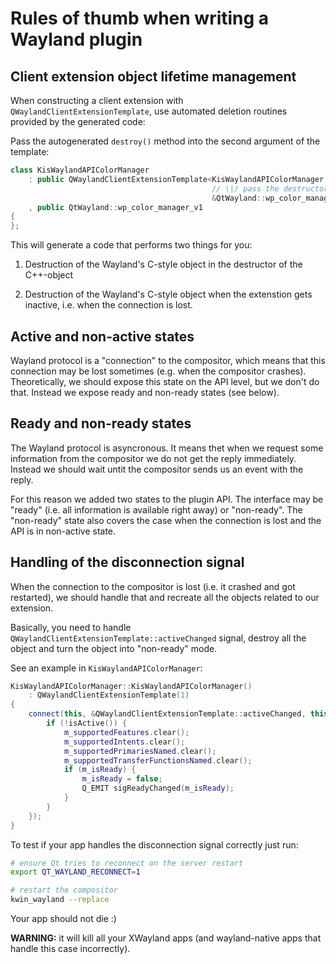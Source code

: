 # Rules of thumb when writing a Wayland plugin

## Client extension object lifetime management

When constructing a client extension with `QWaylandClientExtensionTemplate`,
use automated deletion routines provided by the generated code:

Pass the autogenerated `destroy()` method into the second argument of the
template:

```cpp
class KisWaylandAPIColorManager
    : public QWaylandClientExtensionTemplate<KisWaylandAPIColorManager,
                                             // \|/ pass the destructor here!
                                             &QtWayland::wp_color_manager_v1::destroy>
    , public QtWayland::wp_color_manager_v1
{
};
```

This will generate a code that performs two things for you:

1) Destruction of the Wayland's C-style object in the destructor of
   the C++-object

2) Destruction of the Wayland's C-style object when the extenstion
   gets inactive, i.e. when the connection is lost.

## Active and non-active states

Wayland protocol is a "connection" to the compositor, which means that this
connection may be lost sometimes (e.g. when the compositor crashes). Theoretically,
we should expose this state on the API level, but we don't do that. Instead we
expose ready and non-ready states (see below).

## Ready and non-ready states

The Wayland protocol is asyncronous. It means thet when we request some
information from the compositor we do not get the reply immediately. Instead
we should wait untit the compositor sends us an event with the reply.

For this reason we added two states to the plugin API. The interface may be
"ready" (i.e. all information is available right away) or "non-ready". The
"non-ready" state also covers the case when the connection is lost and
the API is in non-active state.

## Handling of the disconnection signal

When the connection to the compositor is lost (i.e. it crashed and got restarted),
we should handle that and recreate all the objects related to our extension.

Basically, you need to handle `QWaylandClientExtensionTemplate::activeChanged`
signal, destroy all the object and turn the object into "non-ready" mode.

See an example in `KisWaylandAPIColorManager`:

```cpp
KisWaylandAPIColorManager::KisWaylandAPIColorManager()
    : QWaylandClientExtensionTemplate(1)
{
    connect(this, &QWaylandClientExtensionTemplate::activeChanged, this, [this] {
        if (!isActive()) {
            m_supportedFeatures.clear();
            m_supportedIntents.clear();
            m_supportedPrimariesNamed.clear();
            m_supportedTransferFunctionsNamed.clear();
            if (m_isReady) {
                m_isReady = false;
                Q_EMIT sigReadyChanged(m_isReady);
            }
        }
    });
}
```

To test if your app handles the disconnection signal correctly just run:

```bash
# ensure Qt tries to reconnect on the server restart
export QT_WAYLAND_RECONNECT=1

# restart the compositor
kwin_wayland --replace
```

Your app should not die :)

**WARNING:** it will kill all your XWayland apps (and wayland-native apps
that handle this case incorrectly).